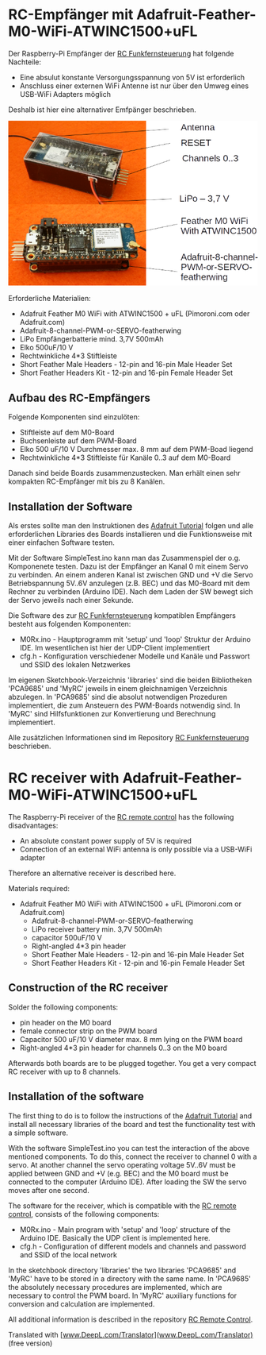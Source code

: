 # RC-Empfänger mit Adafruit-Feather-M0-WiFi-ATWINC1500+uFL

Der Raspberry-Pi Empfänger der [RC Funkfernsteuerung](https://github.com/monbera/RC-Pi) hat folgende Nachteile:

  * Eine absulut konstante Versorgungsspannung von 5V ist erforderlich
  * Anschluss einer externen WiFi Antenne ist nur über den Umweg eines USB-WiFi Adapters möglich

Deshalb ist hier eine alternativer Emfpänger beschrieben.

![Receiver](./pic/Figure1.png)

Erforderliche Materialien:

  * Adafruit Feather M0 WiFi with ATWINC1500 + uFL
    (Pimoroni.com oder Adafruit.com)
  * Adafruit-8-channel-PWM-or-SERVO-featherwing
  * LiPo Empfängerbatterie mind. 3,7V 500mAh
  * Elko 500uF/10 V
  * Rechtwinkliche 4*3 Stiftleiste
  * Short Feather Male Headers - 12-pin and 16-pin Male Header Set
  * Short Feather Headers Kit - 12-pin and 16-pin Female Header Set

## Aufbau des RC-Empfängers
Folgende Komponenten sind einzulöten:

  * Stiftleiste auf dem M0-Board
  * Buchsenleiste auf dem PWM-Board
  * Elko 500 uF/10 V Durchmesser max. 8 mm auf dem PWM-Boad liegend
  * Rechtwinkliche 4*3 Stiftleiste für Kanäle 0..3 auf dem M0-Board

Danach sind beide Boards zusammenzustecken. Man erhält einen sehr kompakten RC-Empfänger mit bis zu 8 Kanälen.


## Installation der Software

Als erstes sollte man den Instruktionen des [Adafruit Tutorial](https://learn.adafruit.com/adafruit-feather-m0-wifi-atwinc1500) folgen und alle erforderlichen Libraries des Boards installieren und die Funktionsweise mit einer einfachen Software testen.

Mit der Software SimpleTest.ino kann man das Zusammenspiel der o.g. Komponenete testen. Dazu ist der Empfänger an Kanal 0 mit einem Servo zu verbinden. An einem anderen Kanal ist zwischen GND und +V die Servo Betriebspannung 5V..6V anzulegen (z.B. BEC) und das M0-Board mit dem Rechner zu verbinden (Arduino IDE). Nach dem Laden der SW bewegt sich der Servo jeweils nach einer Sekunde.

Die Software des zur [RC Funkfernsteuerung](https://github.com/monbera/RC-Pi) kompatiblen Empfängers besteht aus folgenden Komponenten:

  * M0Rx.ino - Hauptprogramm mit 'setup' und 'loop' Struktur der Arduino IDE. Im wesentlichen ist hier der UDP-Client implementiert
  * cfg.h - Konfiguration verschiedener Modelle und Kanäle und Passwort und SSID des lokalen Netzwerkes

Im eigenen Sketchbook-Verzeichnis 'libraries' sind die beiden Bibliotheken 'PCA9685' und 'MyRC' jeweils in einem gleichnamigen Verzeichnis abzulegen. In 'PCA9685' sind die absolut notwendigen Prozeduren implementiert, die zum Ansteuern des PWM-Boards notwendig sind. In 'MyRC' sind Hilfsfunktionen zur Konvertierung und Berechnung implementiert.

Alle zusätzlichen Informationen sind im Repository [RC Funkfernsteuerung](https://github.com/monbera/RC-Pi) beschrieben.


# RC receiver with Adafruit-Feather-M0-WiFi-ATWINC1500+uFL

The Raspberry-Pi receiver of the [RC remote control](https://github.com/monbera/RC-Pi) has the following disadvantages:

  * An absolute constant power supply of 5V is required
  * Connection of an external WiFi antenna is only possible via a USB-WiFi adapter

Therefore an alternative receiver is described here.

Materials required:

* Adafruit Feather M0 WiFi with ATWINC1500 + uFL
    (Pimoroni.com or Adafruit.com)
  * Adafruit-8-channel-PWM-or-SERVO-featherwing
  * LiPo receiver battery min. 3,7V 500mAh
  * capacitor 500uF/10 V
  * Right-angled 4*3 pin header
  * Short Feather Male Headers - 12-pin and 16-pin Male Header Set
  * Short Feather Headers Kit - 12-pin and 16-pin Female Header Set

## Construction of the RC receiver
Solder the following components:

  * pin header on the M0 board
  * female connector strip on the PWM board
  * Capacitor 500 uF/10 V diameter max. 8 mm lying on the PWM board
  * Right-angled 4*3 pin header for channels 0..3 on the M0 board

Afterwards both boards are to be plugged together. You get a very compact RC receiver with up to 8 channels.

## Installation of the software

The first thing to do is to follow the instructions of the [Adafruit Tutorial](https://learn.adafruit.com/adafruit-feather-m0-wifi-atwinc1500) and install all necessary libraries of the board and test the functionality test with a simple software.

With the software SimpleTest.ino you can test the interaction of the above mentioned components. To do this, connect the receiver to channel 0 with a servo. At another channel the servo operating voltage 5V..6V must be applied between GND and +V (e.g. BEC) and the M0 board must be connected to the computer (Arduino IDE). After loading the SW the servo moves after one second.

The software for the receiver, which is compatible with the [RC remote control](https://github.com/monbera/RC-Pi), consists of the following components:

  * M0Rx.ino - Main program with 'setup' and 'loop' structure of the Arduino IDE. Basically the UDP client is implemented here.
  * cfg.h - Configuration of different models and channels and 
    password and SSID of the local network

In the sketchbook directory 'libraries' the two libraries 'PCA9685' and 'MyRC' have to be stored in a directory with the same name. In 'PCA9685' the absolutely necessary procedures are implemented, which are necessary to control the PWM board. In 'MyRC' auxiliary functions for conversion and calculation are implemented.

All additional information is described in the repository [RC Remote Control](https://github.com/monbera/RC-Pi). 



Translated with [www.DeepL.com/Translator](www.DeepL.com/Translator) (free version)










